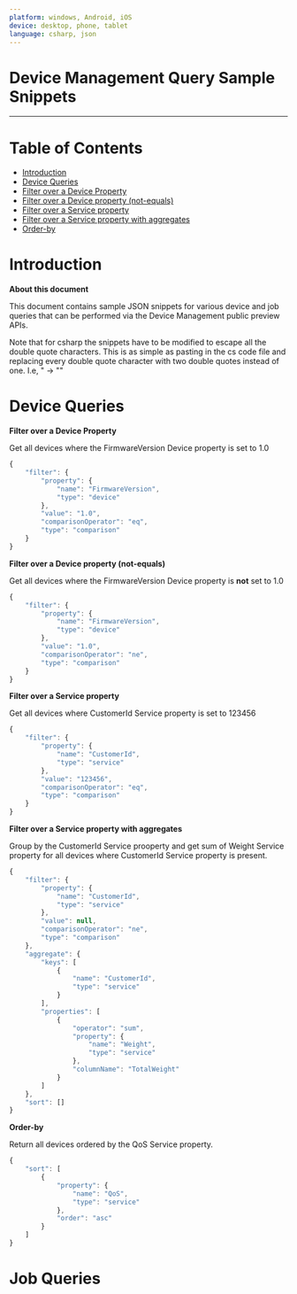 ```yaml
---
platform: windows, Android, iOS
device: desktop, phone, tablet
language: csharp, json
---
```


Device Management Query Sample Snippets
===
---

# Table of Contents

* [Introduction](#Introduction)
* [Device Queries](#DeviceQueries)
 * [Filter over a Device Property](#device-query-filter-deviceprop)
 * [Filter over a Device property (not-equals)](#device-query-filter-deviceprop-ne)
 * [Filter over a Service property](#device-query-filter-serviceprop)
 * [Filter over a Service property with aggregates](#device-query-filter-serviceprop-aggregates)
 * [Order-by](#device-query-order-by)

<a name="Introduction"></a>
# Introduction

**About this document**

This document contains sample JSON snippets for various device and job queries that can be performed via the Device Management public preview APIs. 

Note that for csharp the snippets have to be modified to escape all the double quote characters. This is as simple as pasting in the cs code file and replacing every double quote character with two double quotes instead of one. I.e, " -> ""

<a name="DeviceQueries"></a>
# Device Queries

<a name="device-query-filter-deviceprop"></a>
**Filter over a Device Property**

Get all devices where the FirmwareVersion Device property is set to 1.0

``` js
{
    "filter": {
        "property": {
            "name": "FirmwareVersion",
            "type": "device"
        },
        "value": "1.0",
        "comparisonOperator": "eq",
        "type": "comparison"
    }
}
```

<a name="device-query-filter-deviceprop-ne"></a>
**Filter over a Device property (not-equals)**

Get all devices where the FirmwareVersion Device property is **not** set to 1.0

```js
{
    "filter": {
        "property": {
            "name": "FirmwareVersion",
            "type": "device"
        },
        "value": "1.0",
        "comparisonOperator": "ne",
        "type": "comparison"
    }
}
```

<a name="device-query-filter-serviceprop"></a>
**Filter over a Service property**

Get all devices where CustomerId Service property is set to 123456

```js
{
    "filter": {
        "property": {
            "name": "CustomerId",
            "type": "service"
        },
        "value": "123456",
        "comparisonOperator": "eq",
        "type": "comparison"
    }
}
```

<a name="device-query-filter-serviceprop-aggregates"></a>
**Filter over a Service property with aggregates**

Group by the CustomerId Service prooperty and get sum of Weight Service property for all devices where CustomerId Service property is present. 

```js
{
    "filter": {
        "property": {
            "name": "CustomerId",
            "type": "service"
        },
        "value": null,
        "comparisonOperator": "ne",
        "type": "comparison"
    },
    "aggregate": {
        "keys": [
            {
                "name": "CustomerId",
                "type": "service"
            }
        ],
        "properties": [
            {
                "operator": "sum",
                "property": {
                    "name": "Weight",
                    "type": "service"
                },
                "columnName": "TotalWeight"
            }
        ]
    },
    "sort": []
}
```

<a name="device-query-order-by"></a>
**Order-by**

Return all devices ordered by the QoS Service property.

```js
{
    "sort": [
        {
            "property": {
                "name": "QoS",
                "type": "service"
            },
            "order": "asc"
        }
    ]
}
```

<a name="JobQueries"></a>
# Job Queries
